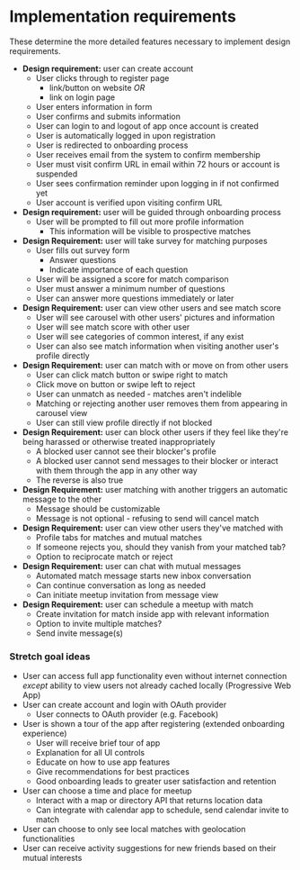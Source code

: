 # Implementation requirements

These determine the more detailed features necessary to implement design requirements.

-   **Design requirement:** user can create account
    -   User clicks through to register page
        -   link/button on website _OR_
        -   link on login page
    -   User enters information in form
    -   User confirms and submits information
    -   User can login to and logout of app once account is created
    -   User is automatically logged in upon registration
    -   User is redirected to onboarding process
    -   User receives email from the system to confirm membership
    -   User must visit confirm URL in email within 72 hours or account is suspended
    -   User sees confirmation reminder upon logging in if not confirmed yet
    -   User account is verified upon visiting confirm URL
-   **Design requirement:** user will be guided through onboarding process
    -   User will be prompted to fill out more profile information
        -   This information will be visible to prospective matches
-   **Design Requirement:** user will take survey for matching purposes
    -   User fills out survey form
        -   Answer questions
        -   Indicate importance of each question
    -   User will be assigned a score for match comparison
    -   User must answer a minimum number of questions
    -   User can answer more questions immediately or later
-   **Design Requirement:** user can view other users and see match score
    -   User will see carousel with other users' pictures and information
    -   User will see match score with other user
    -   User will see categories of common interest, if any exist
    -   User can also see match information when visiting another user's profile directly
-   **Design Requirement:** user can match with or move on from other users
    -   User can click match button or swipe right to match
    -   Click move on button or swipe left to reject
    -   User can unmatch as needed - matches aren't indelible
    -   Matching or rejecting another user removes them from appearing in carousel view
    -   User can still view profile directly if not blocked
-   **Design Requirement:** user can block other users if they feel like they're being harassed or otherwise treated inappropriately
    -   A blocked user cannot see their blocker's profile
    -   A blocked user cannot send messages to their blocker or interact with them through the app in any other way
    -   The reverse is also true
-   **Design Requirement:** user matching with another triggers an automatic message to the other
    -   Message should be customizable
    -   Message is not optional - refusing to send will cancel match
-   **Design Requirement:** user can view other users they've matched with
    -   Profile tabs for matches and mutual matches
    -   If someone rejects you, should they vanish from your matched tab?
    -   Option to reciprocate match or reject
-   **Design Requirement:** user can chat with mutual messages
    -   Automated match message starts new inbox conversation
    -   Can continue conversation as long as needed
    -   Can initiate meetup invitation from message view
-   **Design Requirement:** user can schedule a meetup with match
    -   Create invitation for match inside app with relevant information
    -   Option to invite multiple matches?
    -   Send invite message(s)

### Stretch goal ideas

-   User can access full app functionality even without internet connection _except_ ability to view users not already cached locally (Progressive Web App)
-   User can create account and login with OAuth provider
    -   User connects to OAuth provider (e.g. Facebook)
-   User is shown a tour of the app after registering (extended onboarding experience)
    -   User will receive brief tour of app
    -   Explanation for all UI controls
    -   Educate on how to use app features
    -   Give recommendations for best practices
    -   Good onboarding leads to greater user satisfaction and retention
-   User can choose a time and place for meetup
    -   Interact with a map or directory API that returns location data
    -   Can integrate with calendar app to schedule, send calendar invite to match
-   User can choose to only see local matches with geolocation functionalities
-   User can receive activity suggestions for new friends based on their mutual interests
